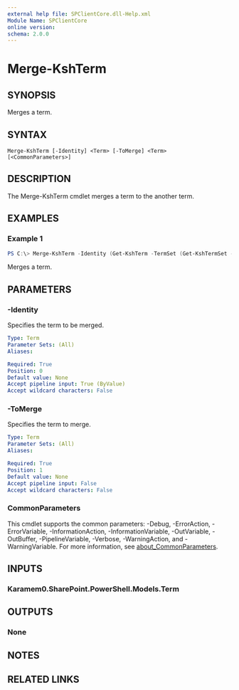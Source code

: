 ```yaml
---
external help file: SPClientCore.dll-Help.xml
Module Name: SPClientCore
online version:
schema: 2.0.0
---
```


# Merge-KshTerm

## SYNOPSIS
Merges a term.

## SYNTAX

```
Merge-KshTerm [-Identity] <Term> [-ToMerge] <Term> [<CommonParameters>]
```

## DESCRIPTION
The Merge-KshTerm cmdlet merges a term to the another term.

## EXAMPLES

### Example 1
```powershell
PS C:\> Merge-KshTerm -Identity (Get-KshTerm -TermSet (Get-KshTermSet -TermGroup (Get-KshTermGroup -TermGroupName 'Company') -TermSetName 'Department') -TermName 'Talent Acquisition') -ToMerge (Get-KshTerm -TermSet (Get-KshTermSet -TermGroup (Get-KshTermGroup -TermGroupName 'Company') -TermSetName 'Department') -TermName 'Human Resources')
```

Merges a term.

## PARAMETERS

### -Identity
Specifies the term to be merged.

```yaml
Type: Term
Parameter Sets: (All)
Aliases:

Required: True
Position: 0
Default value: None
Accept pipeline input: True (ByValue)
Accept wildcard characters: False
```

### -ToMerge
Specifies the term to merge.

```yaml
Type: Term
Parameter Sets: (All)
Aliases:

Required: True
Position: 1
Default value: None
Accept pipeline input: False
Accept wildcard characters: False
```

### CommonParameters
This cmdlet supports the common parameters: -Debug, -ErrorAction, -ErrorVariable, -InformationAction, -InformationVariable, -OutVariable, -OutBuffer, -PipelineVariable, -Verbose, -WarningAction, and -WarningVariable. For more information, see [about_CommonParameters](http://go.microsoft.com/fwlink/?LinkID=113216).

## INPUTS

### Karamem0.SharePoint.PowerShell.Models.Term

## OUTPUTS

### None

## NOTES

## RELATED LINKS
